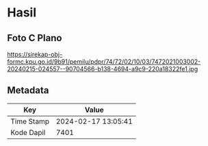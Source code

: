 # Hasil

## Foto C Plano

https://sirekap-obj-formc.kpu.go.id/9b91/pemilu/pdpr/74/72/02/10/03/7472021003002-20240215-024557--90704566-b138-4694-a9c9-220a18322fe1.jpg


## Metadata

| Key        | Value               |
| ---------- | ------------------- |
| Time Stamp | 2024-02-17 13:05:41 |
| Kode Dapil | 7401                |



